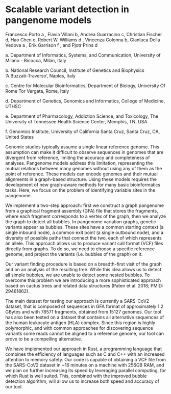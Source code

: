 # Scalable variant detection in pangenome models


Francesco Porto a , Flavia Villani b, Andrea Guarracino c, Christian Fischer d, Hao Chen e, Robert W. Williams d , Vincenza Colonna b, Gianluca Della Vedova a , Erik Garrison f , and Pjotr Prins d


a. Department of Informatics, Systems, and Communication, University of Milano - Bicocca, Milan, Italy

b. National Research Council, Institute of Genetics and Biophysics ‘A.Buzzati-Traverso’, Naples, Italy

c. Centre for Molecular Bioinformatics, Department of Biology, University Of Rome Tor Vergata, Rome, Italy

d. Department of Genetics, Genomics and Informatics, College of Medicine, UTHSC

e. Department of Pharmacology, Addiction Science, and Toxicology, The University of Tennessee Health Science Center, Memphis, TN, USA

f. Genomics Institute, University of California Santa Cruz, Santa Cruz, CA, United States



Genomic studies typically assume a single linear reference genome. This assumption can make it difficult to observe sequences in genomes that are divergent from reference, limiting the accuracy and completeness of analyses. Pangenome models address this limitation, representing the mutual relations between many genomes without using any of them as the point of reference. These models can encode genomes and their mutual alignments in a graph-based structure. Using these models requires the development of new graph-aware methods for many basic bioinformatics tasks. Here, we focus on the problem of identifying variable sites in the pangenome.

We implement a two-step approach: first we construct a graph pangenome from a graphical fragment assembly (GFA) file that stores the fragments, where each fragment corresponds to a vertex of the graph, then we analyze the graph to detect all bubbles. In pangenome variation graphs, genetic variants appear as bubbles. These sites have a common starting context (a single inbound node), a common exit point (a single outbound node), and a diversity of possible paths that connect the two, each of which represents an allele.  This approach allows us to produce variant call format (VCF) files directly from graphs. To do so, we need to choose a specific reference genome, and project the variants (i.e. bubbles of the graph) on it.

Our variant finding procedure is based on a breadth-first visit of the graph and on an analysis of the resulting tree. While this idea allows us to detect all simple bubbles, we are unable to detect some nested bubbles. To overcome this problem we are introducing a more sophisticated approach based on cactus trees and related data structures (Paten et al. 2018; PMID: 29461862).

The main dataset for testing our approach is currently a SARS-CoV2 dataset, that is composed of sequences in GFA format of approximately 1.2 GBytes and with 78571 fragments, obtained from 15127 genomes. Our tool has also been tested on a dataset that contains all alternative sequences of the human leukocyte antigen (HLA) complex. Since this region is highly polymorphic, and with common approaches for discovering sequence variants some reads cannot be aligned to a reference genome, our tool can prove to be a compelling alternative.

We have implemented our approach in Rust, a programming language that combines the efficiency of languages such as C and C++ with an increased attention to memory safety. Our code is capable of obtaining a VCF file from the SARS-CoV2 dataset in ~16 minutes on a machine with 256GB RAM, and we plan on further increasing its speed by leveraging parallel computing, for which Rust is well suited. This, combined with the improved bubble detection algorithm, will allow us to increase both speed and accuracy of our tool. 
